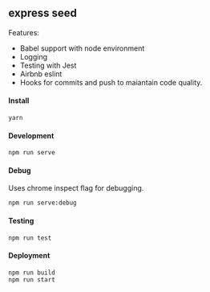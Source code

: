 ## express seed
Features:
- Babel support with node environment
- Logging
- Testing with Jest
- Airbnb eslint
- Hooks for commits and push to maiantain code quality.

#### Install
```
yarn
```
#### Development
```
npm run serve
```
#### Debug
Uses chrome inspect flag for debugging.
```
npm run serve:debug
```
#### Testing
```
npm run test
```
#### Deployment
```
npm run build
npm run start
```
